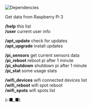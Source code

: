 ![Dependencies](https://david-dm.org/k03mad/raspi-tlgrm-bot.svg)

Get data from Raspberry Pi 3

**/help** this list  
**/user** current user info  
  
**/apt_update** check for updates  
**/apt_upgrade** install updates  
  
**/pi_sensors** get current sensors data  
**/pi_reboot** reboot pi after 1 minute  
**/pi_shutdown** shutdown pi after 1 minute  
**/pi_stat** some usage stats  
  
**/wifi_devices** wifi connected devices list  
**/wifi_reboot** wifi spot reboot  
**/wifi_spots** wifi spots list

(⌐■_■)
